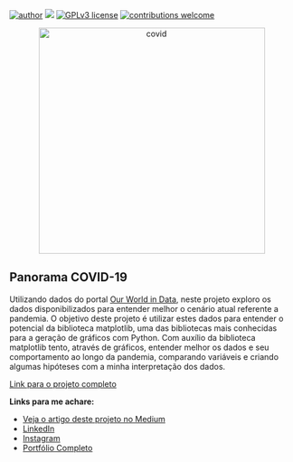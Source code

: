 [![author](https://img.shields.io/badge/author-lstarke-red.svg)](https://www.linkedin.com/in/leandrostarke/) [![](https://img.shields.io/badge/python-3.7+-blue.svg)](https://www.python.org/downloads/release/python-365/) [![GPLv3 license](https://img.shields.io/badge/License-GPLv3-blue.svg)](http://perso.crans.org/besson/LICENSE.html) [![contributions welcome](https://img.shields.io/badge/contributions-welcome-brightgreen.svg?style=flat)](https://github.com/lstarke/analise_de_dados_do_airbnb)

<p align="center">
  <img src="https://images.unsplash.com/photo-1584036561566-baf8f5f1b144?ixlib=rb-1.2.1&ixid=MnwxMjA3fDB8MHxwaG90by1wYWdlfHx8fGVufDB8fHx8&auto=format&fit=crop&w=2232&q=80" alt="covid" height=400px >
</p>

## Panorama COVID-19

Utilizando dados do portal [Our World in Data](https://ourworldindata.org), neste projeto exploro os dados disponibilizados para entender melhor o cenário atual referente a pandemia. O objetivo deste projeto é utilizar estes dados para entender o potencial da biblioteca matplotlib, uma das bibliotecas mais conhecidas para a geração de gráficos com Python. Com auxílio da biblioteca matplotlib tento, através de gráficos, entender melhor os dados e seu comportamento ao longo da pandemia, comparando variáveis e criando algumas hipóteses com a minha interpretação dos dados.

[Link para o projeto completo](https://bit.ly/3RUrZQw)

**Links para me achare:**
* [Veja o artigo deste projeto no Medium](https://medium.com/@leandro.starke)
* [LinkedIn](https://www.linkedin.com/in/leandrostarke/)
* [Instagram](https://www.instagram.com/leandrostarke/)
* [Portfólio Completo](https://github.com/lstarke/data-science)
